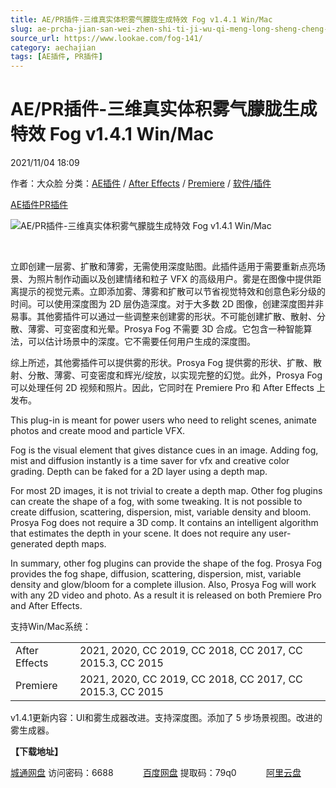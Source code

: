 ```yaml
---
title: AE/PR插件-三维真实体积雾气朦胧生成特效 Fog v1.4.1 Win/Mac
slug: ae-prcha-jian-san-wei-zhen-shi-ti-ji-wu-qi-meng-long-sheng-cheng-te-xiao-fog-v1-4-1-win-mac
source_url: https://www.lookae.com/fog-141/
category: aechajian
tags: [AE插件, PR插件]
---
```

# AE/PR插件-三维真实体积雾气朦胧生成特效 Fog v1.4.1 Win/Mac

2021/11/04 18:09

作者：大众脸
分类：[AE插件](https://www.lookae.com/after-effects/aechajian/) / [After Effects](https://www.lookae.com/after-effects/) / [Premiere](https://www.lookae.com/qitarjcj/premierezy/) / [软件/插件](https://www.lookae.com/qitarjcj/)

[AE插件](https://www.lookae.com/tag/ae%e6%8f%92%e4%bb%b6/)[PR插件](https://www.lookae.com/tag/pr%e6%8f%92%e4%bb%b6/)

![AE/PR插件-三维真实体积雾气朦胧生成特效 Fog v1.4.1 Win/Mac](https://www.lookae.com/wp-content/uploads/2021/10/AE-PR-FOG.jpg "AE/PR插件-三维真实体积雾气朦胧生成特效 Fog v1.4.1 Win/Mac-LookAE.com")

[﻿﻿﻿](https://cloud.video.taobao.com//play/u/705956171/p/1/e/6/t/1/331730024788.mp4)

立即创建一层雾、扩散和薄雾，无需使用深度贴图。此插件适用于需要重新点亮场景、为照片制作动画以及创建情绪和粒子 VFX 的高级用户。雾是在图像中提供距离提示的视觉元素。立即添加雾、薄雾和扩散可以节省视觉特效和创意色彩分级的时间。可以使用深度图为 2D 层伪造深度。对于大多数 2D 图像，创建深度图并非易事。其他雾插件可以通过一些调整来创建雾的形状。不可能创建扩散、散射、分散、薄雾、可变密度和光晕。Prosya Fog 不需要 3D 合成。它包含一种智能算法，可以估计场景中的深度。它不需要任何用户生成的深度图。

综上所述，其他雾插件可以提供雾的形状。Prosya Fog 提供雾的形状、扩散、散射、分散、薄雾、可变密度和辉光/绽放，以实现完整的幻觉。此外，Prosya Fog 可以处理任何 2D 视频和照片。因此，它同时在 Premiere Pro 和 After Effects 上发布。

This plug-in is meant for power users who need to relight scenes, animate photos and create mood and particle VFX.

Fog is the visual element that gives distance cues in an image. Adding fog, mist and diffusion instantly is a time saver for vfx and creative color grading. Depth can be faked for a 2D layer using a depth map.

For most 2D images, it is not trivial to create a depth map. Other fog plugins can create the shape of a fog, with some tweaking. It is not possible to create diffusion, scattering, dispersion, mist, variable density and bloom. Prosya Fog does not require a 3D comp. It contains an intelligent algorithm that estimates the depth in your scene. It does not require any user-generated depth maps.

In summary, other fog plugins can provide the shape of the fog. Prosya Fog provides the fog shape, diffusion, scattering, dispersion, mist, variable density and glow/bloom for a complete illusion. Also, Prosya Fog will work with any 2D video and photo. As a result it is released on both Premiere Pro and After Effects.

支持Win/Mac系统：

|  |  |
| --- | --- |
| After Effects | 2021, 2020, CC 2019, CC 2018, CC 2017, CC 2015.3, CC 2015 |
| Premiere | 2021, 2020, CC 2019, CC 2018, CC 2017, CC 2015.3, CC 2015 |

v1.4.1更新内容：UI和雾生成器改进。支持深度图。添加了 5 步场景视图。改进的雾生成器。

**【下载地址】**

[城通网盘](https://url62.ctfile.com/f/680462-519646214-65732f) 访问密码：6688            [百度网盘](https://pan.baidu.com/s/1yjXqb3MUZ7FHx0myHYm0VA) 提取码：79q0            [阿里云盘](https://www.aliyundrive.com/s/eVir7XQJAPf)
